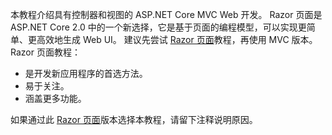 本教程介绍具有控制器和视图的 ASP.NET Core MVC Web 开发。 Razor 页面是 ASP.NET Core 2.0 中的一个新选择，它是基于页面的编程模型，可以实现更简单、更高效地生成 Web UI。 建议先尝试 [Razor 页面](xref:tutorials/razor-pages/razor-pages-start)教程，再使用 MVC 版本。 Razor 页面教程：

* 是开发新应用程序的首选方法。
* 易于关注。
* 涵盖更多功能。

如果通过此 [Razor 页面](xref:tutorials/razor-pages/razor-pages-start)版本选择本教程，请留下注释说明原因。
